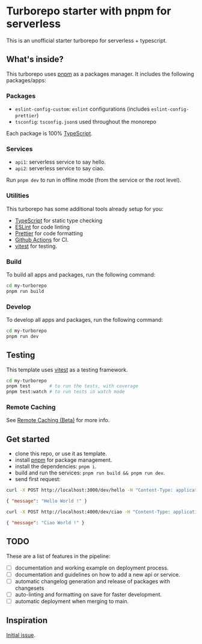 # Turborepo starter with pnpm for serverless

This is an unofficial starter turborepo for serverless + typescript.

## What's inside?

This turborepo uses [pnpm](https://pnpm.io) as a packages manager. It includes the following packages/apps:

### Packages

- `eslint-config-custom`: `eslint` configurations (includes `eslint-config-prettier`)
- `tsconfig`: `tsconfig.json`s used throughout the monorepo

Each package is 100% [TypeScript](https://www.typescriptlang.org/).

### Services

- `api1`: serverless service to say hello.
- `api2`: serverless service to say ciao.

Run `pnpm dev` to run in offline mode (from the service or the root level).

### Utilities

This turborepo has some additional tools already setup for you:

- [TypeScript](https://www.typescriptlang.org/) for static type checking
- [ESLint](https://eslint.org/) for code linting
- [Prettier](https://prettier.io) for code formatting
- [Github Actions](https://github.com/features/actions) for CI.
- [vitest](https://vitest.dev/) for testing.

### Build

To build all apps and packages, run the following command:

```bash
cd my-turborepo
pnpm run build
```

### Develop

To develop all apps and packages, run the following command:

```bash
cd my-turborepo
pnpm run dev
```

## Testing

This template uses [vitest](https://vitest.dev/) as a testing framework.

```bash
cd my-turborepo
pnpm test       # to run the tests, with coverage
pnpm test:watch # to run tests in watch mode
```

### Remote Caching

See [Remote Caching (Beta)](https://turborepo.org/docs/core-concepts/remote-caching) for more info.

## Get started

- clone this repo, or use it as template.
- install [pnpm](https://pnpm.io/installation) for package management.
- install the dependencies: `pnpm i`.
- build and run the services: `pnpm run build && pnpm run dev`.
- send first request:

```bash
curl -X POST http://localhost:3000/dev/hello -H "Content-Type: application/json" -d '{"name": "World"}'
```

```json
{ "message": "Hello World !" }
```

```bash
curl -X POST http://localhost:4000/dev/ciao -H "Content-Type: application/json" -d '{"name": "world"}'
```

```json
{ "message": "Ciao World !" }
```

## TODO

These are a list of features in the pipeline:

- [ ] documentation and working example on deployment process.
- [ ] documentation and guidelines on how to add a new api or service.
- [ ] automatic changelog generation and release of packages with changesets
- [ ] auto-linting and formatting on save for faster development.
- [ ] automatic deployment when merging to main.

## Inspiration

[Initial issue](https://github.com/vercel/turbo/issues/221).

